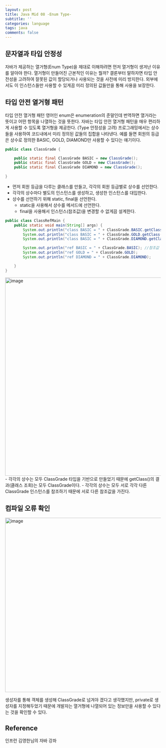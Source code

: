 ```yaml
---
layout: post
title: Java Mid 08 -Enum Type-
subtitle: ''
categories: language
tags: java
comments: false
---
```


## 문자열과 타입 안정성

자바가 제공하는 열거형(Enum Type)을 제대로 이해하려면 먼저 열거형이 생겨난 이유를 알아야 한다.
열거형이 만들어진 근본적인 이유는 뭘까? 결론부터 말하자면 타입 안전성을 고려하여 잘못된 값이 할당되거나 사용되는 것을 사전에 미리 방지한다.
외부에서도 이 인스턴스들만 사용할 수 있게끔 미리 정의된 값들만을 통해 사용을 보장한다.

## 타입 안전 열거형 패턴

타입 안전 열거형 패턴 영어인 enum은 enumeration의 준말인데 번역하면 열거라는 뜻이고 어떤 항목을 나열하는 것을 뜻한다.
자바는 타입 안전 열거형 패턴을 매우 편리하게 사용할 수 있도록 열거형을 제공한다. (Type 안정성을 고려)
프로그래밍에서는 상수들을 사용하여 코드내에서 미리 정의된 값들의 집합을 나타낸다.
예를 들면 회원의 등급은 상수로 정의한 BASIC, GOLD, DIAMOND만 사용할 수 있다는 얘기이다.

```java
public class ClassGrade {

    public static final ClassGrade BASIC = new ClassGrade();
    public static final ClassGrade GOLD = new ClassGrade();
    public static final ClassGrade DIAMOND = new ClassGrade();
    
}
```

- 먼저 회원 등급을 다루는 클래스를 만들고, 각각의 회원 등급별로 상수를 선언한다.
- 각각의 상수마다 별도의 인스턴스를 생성하고, 생성한 인스턴스를 대입한다.
- 상수를 선언하기 위해 static, final을 선언한다.
    - static을 사용해서 상수를 메서드에 선언한다.
    - final을 사용해서 인스턴스(참조값)을 변경할 수 없게끔 설계한다.

```java
public class ClassRefMain {
    public static void main(String[] args) {
        System.out.println("class BASIC = " + ClassGrade.BASIC.getClass()); //상수에 접근
        System.out.println("class BASIC = " + ClassGrade.GOLD.getClass());
        System.out.println("class BASIC = " + ClassGrade.DIAMOND.getClass());

        System.out.println("ref BASIC = " + ClassGrade.BASIC); //참조값 확인
        System.out.println("ref GOLD = " + ClassGrade.GOLD);
        System.out.println("ref DIAMOND = " + ClassGrade.DIAMOND);

    }
}
```
<img width="642" alt="image" src="https://github.com/user-attachments/assets/88ed0d47-6d3b-451b-a009-d3f3573655b6">
- 각각의 상수는 모두 ClassGrade 타입을 기반으로 만들었기 때문에 getClass()의 결과(클래스 조회)는 모두 ClassGrade이다.
- 각각의 상수는 모두 서로 각각 다른 ClassGrade 인스턴스를 참조하기 때문에 서로 다른 참조값을 가진다.

## 컴파일 오류 확인
<img width="565" alt="image" src="https://github.com/user-attachments/assets/3488b094-9c8a-4c23-9506-f5ff6c5e7259">

생성자를 통해 객체를 생성해 ClassGrade로 넘겨야 겠다고 생각했지만, private로 생성자를 지정해두었기 때문에 개발자는 열거형에 나열되어 있는 정보만을 사용할 수 있다는 것을 확인할 수 있다.



## Reference

인프런 김영한님의 자바 강좌